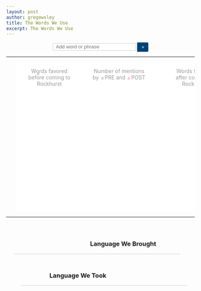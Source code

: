 ```yaml
---
layout: post
author: gregowsley
title: The Words We Use
excerpt: The Words We Use
---
```


<style>
    #g-chart {
        display: block;
        margin: auto;
        overflow: hidden;
        position: relative;
    }

    #g-form {
        /*font: 16px sans-serif;*/
        text-align: center;
    }

    #g-form input {
        border-right: none;
        border-radius: 3px 0 0 3px;
        border: solid 1px #ccc;
        /*font: inherit;*/
        padding: 4px 8px;
        width: 223px;
    }

    #g-form button {
        background: #004276;
        border: none;
        border-radius: 0 3px 3px 0;
        color: #fff;
        /*font: inherit;
        font-weight: bold;*/
        padding: 5px 8px;
        position: relative;
        top: 1px;
        width: 30px;
    }

    .g-label {
        margin-left: 5%;
    }

    .g-legend {
        color: #999;
        /*font: 11px/1.3em sans-serif;*/
        height: 30px;
        margin-top: 15px;
        position: relative;
        text-align: center;
    }

    .g-arrow {
        position: absolute;
        width: 100px;
    }

    .g-arrow:before {
        position: absolute;
        /*font-size: 15px;*/
        /*font-style: normal;*/
        top: 7px;
    }

    .g-democrat.g-arrow {
        left: 170px;
        padding-left: 40px;
    }

    .g-arrow.g-democrat:before {
        content: "<";
        right: 100px;
    }

    .g-republican.g-arrow {
        right: 170px;
        padding-right: 40px;
    }

    .g-arrow.g-republican:before {
        content: ">";
        left: 100px;
    }

    .g-legend .g-pointer {
        width: 150px;
    }

    .g-overview {
        position: absolute;
        left: 360px;
        text-align: center;
        width: 250px;
    }

    .g-legend .g-democrat.g-pointer {
        position: absolute;
        left: 314px;
        text-align: right;
        padding-right: 20px;
    }

    .g-swatch {
        width: 6px;
        height: 8px;
        display: inline-block;
        position: relative;
        top: 1px;
        margin: 0 3px;
    }

    .g-republican.g-swatch {
        background-color: #f9caca;
        border-radius: 0 4px 4px 0;
    }

    .g-democrat.g-swatch {
        background-color: #c5d7ea;
        border-radius: 4px 0 0 4px;
    }

    .g-republican.g-swatch {
        background-color: #f9caca;
    }

    .g-notes {
        /*font: 11px/1.3em sans-serif;*/
        height: 100px;
        position: absolute;
        top: 430px;
    }

    .g-note {
        color: #999;
        position: absolute;
        width: 212px;
    }

    .g-note b {
        color: #333;
        text-transform: uppercase;
    }

    .g-note-arrow {
        fill: none;
        stroke: #aaa;
        stroke-dasharray: 2, 2;
        stroke-width: 1.5px;
        -webkit-transition: stroke-opacity 250ms ease;
        -moz-transition: stroke-opacity 250ms ease;
        -ms-transition: stroke-opacity 250ms ease;
        -o-transition: stroke-opacity 250ms ease;
        transition: stroke-opacity 250ms ease;
    }

    .g-error {
        background: #ffa;
        border: solid 1px #ccc;
        /*font-size: 16px;*/
        line-height: 1.2em;
        margin: 10px;
        padding: 10px;
    }

    .g-node .g-democrat {
        fill: #c5d7ea;
    }

    .g-node.g-hover .g-democrat {
        fill: #d1172b;
        fill: #acbed1;
    }

    .g-node.g-selected .g-democrat {
        fill: #99c0e5;
        stroke: #6081a3;
        stroke-width: 1.5px;
    }

    .g-node .g-republican {
        fill: #f9caca;
    }

    .g-node.g-hover .g-republican {
        fill: #dfb1b1;
    }

    .g-node.g-selected .g-republican {
        fill: #fda4a7;
        stroke: #af5e61;
        stroke-width: 1.5px;
    }

    .g-node .g-split {
        stroke: #000;
        stroke-opacity: .18;
        shape-rendering: crispEdges;
    }

    a.g-label {
        color: inherit;
        cursor: pointer;
        display: block;
        text-align: center;
        text-decoration: none;
        line-height: 1em;
        position: absolute;
    }

    .g-label .g-value {
        /*font: 11px sans-serif;*/
        white-space: nowrap;
    }

    .g-overlay,
    .g-node,
    .g-label {
        -webkit-tap-highlight-color: transparent;
    }

    .g-overlay {
        fill: none;
        pointer-events: all;
    }

    .g-body {
        min-height: 700px;
    }

    .g-has-topic .g-isnt-topic,
    .g-hasnt-topic .g-is-topic {
        display: none;
    }

    .g-body h3 {
        /*font-size: 18px;*/
        line-height: 1.4em;
        /*font-family: Georgia;
        font-weight: normal;*/
        margin-bottom: 0.9em;
    }

    .g-mentions {
        width: 445px;
    }

    .g-mentions h3 {
        text-align: center;
    }

    .g-mentions.g-democrat h3 {
        margin-left: 140px;
    }

    .g-mentions.g-republican h3 {
        margin-right: 140px;
    }

    .g-divider,
    .g-mention,
    .g-truncated {
        border-top: solid 1px #ccc;
    }

    .g-mentions.g-democrat {
        margin: 0 0 0 20px;
        float: left;
    }

    .g-mentions.g-republican {
        margin: 0 20px 0 0;
        float: right;
    }

    .g-head a {
        border-radius: 3px;
        padding: 3px 3px;
        white-space: nowrap;
    }

    .g-mention {
        clear: both;
        margin: -1px 0 1.5em 0;
    }

    .g-mention p {
        color: #444;
        /*font-family: Georgia;*/
        /*font-size: 1.3em;*/
        line-height: 1.40em;
    }

    .g-democrat .g-mention p {
        margin: 1.5em 0 1.5em 160px;
    }

    .g-republican .g-mention p {
        margin: 1.5em 140px 1.5em 20px;
    }

    .g-mention a {
        border-radius: 3px;
        padding: 1px 3px;
        text-decoration: none;
    }

    .g-democrat a {
        background-color: #c5d7ea;
        color: #4a5783;
    }

    .g-republican a {
        background-color: #fbdedf;
        color: #734143;
    }

    .g-mention p:before,
    .g-mention p:after {
        color: #ddd;
        /*font-family: sans-serif;*/
        /*font-size: 36px;*/
        position: absolute;
    }

    .g-mention p::before {
        content: "“";
        margin: 0.25em 0 0 -10px;
    }

    .g-mention p::after {
        content: "”";
        /*margin: 0.25em 0 0 0.1em;*/
    }

    .g-speaker {
        /*font: bold 13px sans-serif;*/
        margin: 1.5em 0 0.15em 0;
        text-transform: uppercase;
        width: 125px;
    }

    .g-speaker-title {
        clear: both;
        color: #aaa;
        /*font: 11px sans-serif;*/
        margin-bottom: 1em;
        width: 125px;
    }

    .g-democrat .g-speaker,
    .g-democrat .g-speaker-title {
        float: left;
        text-align: left;
    }

    .g-republican .g-speaker,
    .g-republican .g-speaker-title {
        float: right;
        text-align: right;
    }

    .g-truncated {
        border-top-style: dashed;
        color: #aaa;
        display: none;
        /*font: 11px sans-serif;*/
        padding-top: 1em;
        text-align: center;
    }


    /* Scoop Fixes */

    .storySummary,
    .storyHeader h1 {
        display: block;
        margin: 5px auto;
        padding: 0;
        text-align: center;
        width: 640px;
    }

    #interactiveFooter {
        border-top: 1px solid #ddd;
        margin-top: 10px;
        padding-top: 12px;
    }

    #main .storyHeader h1 {
        /*font-size: 26px;*/
        margin: 25px auto 4px auto;
    }

</style>

<!--<link rel="stylesheet" href="https://static01.nyt.com/newsgraphics/2012/09/04/convention-speeches/ac823b240e99920e91945dbec49f35b268c09c38/index.css">-->

<!-- SEARCH BAR -->
<form id="g-form">
    <input style="height:20px;" type="text" name="search" placeholder="Add word or phrase" tabindex="1">
    <button>+</button>
</form>

<hr>

<!-- VISUAL -->
<div id="g-chart" width="100%;" style="margin-left: 0%; postion:block;">
    <div class="g-legend" style="position:absolute; width:100%;">
        <div style="left:0; width:150px;" class="g-democrat g-arrow">
            Words favored
            <br>before coming to Rockhurst
        </div>
        <div style="position:absolute; width:200px; left:40%" class="g-overview">
            Number of mentions
            <br>by
            <span class="g-swatch g-democrat"></span>PRE and
            <span class="g-swatch g-republican"></span>POST
        </div>
        <div style="left:85%; width:150px; position: relative;" class="g-republican g-arrow">
            Words favored
            <br>after coming to Rockhurst
        </div>
    </div>
    <div style="margin-left: 0%" class="g-labels"></div>
    <svg style="background: white; margin-left: 5%;" class="g-nodes" width="100%" height="400"></svg>
</div>

<hr>

<!-- COMMENTS -->
<div class="g-body container-fluid">
    <div class="g-mentions g-democrat col-md-6">
        <h3 class="g-head g-hasnt-topic">
            <span class="g-isnt-topic"><br>Language We Brought</span>
            <span class="g-is-topic">
                <span style="padding-left: 0.76em;">Language We Brought</span>
            </span>
        </h3>
        <div class="g-divider"></div>
    </div>
    <div class="g-mentions g-republican col-md-6">
        <h3 class="g-head g-hasnt-topic">
            <span class="g-isnt-topic"><br>Language We Took</span>
            <span class="g-is-topic">
                <span style="padding-left: 0.76em;">Language We Took</span>
            </span>
        </h3>
        <div class="g-divider"></div>
    </div>
    <br clear="all">
    <br>
</div>


<script src="https://cdnjs.cloudflare.com/ajax/libs/jquery/3.1.0/jquery.min.js"></script>
<script src="https://cdnjs.cloudflare.com/ajax/libs/materialize/0.100.2/js/materialize.min.js"></script>
<script src="https://cdn.rawgit.com/JamesWClark/Two-Party-Visualizer/gh-pages/d3.v2.min.js"></script>
<script src="https://cdn.rawgit.com/JamesWClark/Two-Party-Visualizer/gh-pages/topics.js"></script>
<script src="https://cdn.rawgit.com/JamesWClark/Two-Party-Visualizer/gh-pages/two-party-visualize.js"></script>
<script src="https://cdn.rawgit.com/JamesWClark/Two-Party-Visualizer/gh-pages/index.js"></script>